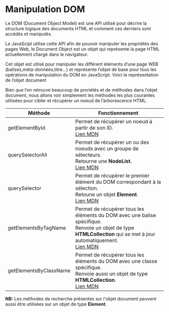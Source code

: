 # Manipulation DOM 
Le DOM (Document Object Model) est une API utilisé pour décrire la structure logique des documents HTML et comment ces derniers sont accédés et manipulés.

Le JavaScipt utilise cette API afin de pouvoir manipuler les propriétés des pages Web, le Document Object est un objet qui représente la page HTML actuellement chargé dans le navigateur.

Cet objet est utlisé pour manipuler les différent éléments d’une page WEB (balises,méta-données,titre…) et représente l’objet de base pour tous les opérations de manipulation du DOM en JavaScript.
Voici la représentation de l’objet document

Bien que l’on retrouve beaucoup de proriétés et de méthodes dans l’objet document, nous allons voir simplement les méthodes les plus courantes utilisées pour cibler et récupérer un noeud de l’arborescence HTML.

|Méthode|Fonctionnement|
|--|--|
| getElementById | Permet de récupérer un noeud à partir de son ID.<br/>[Lien MDN](https://developer.mozilla.org/fr/docs/Web/API/Document/getElementById) |
| querySelectorAll | Permet de récupérer un ou des noeuds avec un groupe de sélecteurs.<br/>Retourne une **NodeList**.<br/>[Lien MDN](https://developer.mozilla.org/fr/docs/Web/API/Document/querySelectorAll)|
| querySelector | Permet de récupérer le premier élément du DOM correspondant à la sélection.<br/>Retoune un objet **Element**.<br/>[Lien MDN](https://developer.mozilla.org/fr/docs/Web/API/Document/querySelector)|
| getElementsByTagName | Permet de récupérer tous les éléments du DOM avec une balise spécifique.<br/> Renvoie un objet de type **HTMLCollection** qui se met à jour automatiquement.<br/>[Lien MDN](https://developer.mozilla.org/fr/docs/Web/API/Document/getElementsByTagName)|
| getElementsByClassName |  Permet de récupérer tous les éléments du DOM avec une classe spécifique.<br/>Renvoie aussi un objet de type **HTMLCollection**.<br/>[Lien MDN](https://developer.mozilla.org/fr/docs/Web/API/Document/getElementsByClassName)|

**NB:** Les méthodes de recherche présentes sur l'objet document peuvent aussi être utilisées sur un objet de type **Element**.

